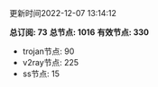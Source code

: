 更新时间2022-12-07 13:14:12

**总订阅: 73**
**总节点: 1016**
**有效节点: 330**
- trojan节点: 90
- v2ray节点: 225
- ss节点: 15
